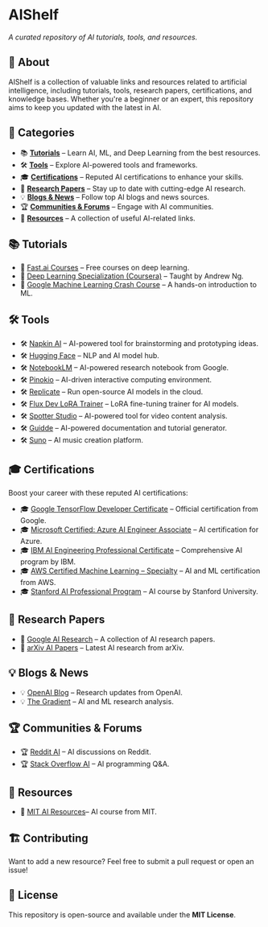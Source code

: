 # **AIShelf**  
*A curated repository of AI tutorials, tools, and resources.*  

## 🚀 **About**  
AIShelf is a collection of valuable links and resources related to artificial intelligence, including tutorials, tools, research papers, certifications, and knowledge bases. Whether you're a beginner or an expert, this repository aims to keep you updated with the latest in AI.  

## 📌 **Categories**  
- 📚 [**Tutorials**](#-tutorials) – Learn AI, ML, and Deep Learning from the best resources.  
- 🛠 [**Tools**](#-tools) – Explore AI-powered tools and frameworks.  
- 🎓 [**Certifications**](#-certifications) – Reputed AI certifications to enhance your skills.  
- 📄 [**Research Papers**](#-research-papers) – Stay up to date with cutting-edge AI research.  
- 💡 [**Blogs & News**](#-blogs--news) – Follow top AI blogs and news sources.  
- 🏆 [**Communities & Forums**](#-communities--forums) – Engage with AI communities.  
- 🔗 [**Resources**](#-resources) – A collection of useful AI-related links.  

## 📚 **Tutorials**  
- 📌 [Fast.ai Courses](https://www.fast.ai/) – Free courses on deep learning.  
- 📌 [Deep Learning Specialization (Coursera)](https://www.coursera.org/specializations/deep-learning) – Taught by Andrew Ng.  
- 📌 [Google Machine Learning Crash Course](https://developers.google.com/machine-learning/crash-course) – A hands-on introduction to ML.  

## 🛠 **Tools**  
- 🛠 [Napkin AI](https://napkin.ai/) – AI-powered tool for brainstorming and prototyping ideas.  
- 🛠 [Hugging Face](https://huggingface.co/) – NLP and AI model hub.  
- 🛠 [NotebookLM](https://notebooklm.google.com/) – AI-powered research notebook from Google.  
- 🛠 [Pinokio](https://pinokio.computer/) – AI-driven interactive computing environment.  
- 🛠 [Replicate](https://replicate.com/) – Run open-source AI models in the cloud.  
- 🛠 [Flux Dev LoRA Trainer](https://replicate.com/ostris/flux-dev...) – LoRA fine-tuning trainer for AI models.  
- 🛠 [Spotter Studio](https://partner.spotterstudio.com/fut...) – AI-powered tool for video content analysis.  
- 🛠 [Guidde](https://www.guidde.com/) – AI-powered documentation and tutorial generator.  
- 🛠 [Suno](https://suno.com/) – AI music creation platform.  

## 🎓 **Certifications**  
Boost your career with these reputed AI certifications:  
- 🎓 [Google TensorFlow Developer Certificate](https://www.tensorflow.org/certificate) – Official certification from Google.  
- 🎓 [Microsoft Certified: Azure AI Engineer Associate](https://learn.microsoft.com/en-us/certifications/azure-ai-engineer/) – AI certification for Azure.  
- 🎓 [IBM AI Engineering Professional Certificate](https://www.coursera.org/professional-certificates/ai-engineer-ibm) – Comprehensive AI program by IBM.  
- 🎓 [AWS Certified Machine Learning – Specialty](https://aws.amazon.com/certification/certified-machine-learning-specialty/) – AI and ML certification from AWS.  
- 🎓 [Stanford AI Professional Program](https://online.stanford.edu/programs/artificial-intelligence-professional-program) – AI course by Stanford University.  

## 📄 **Research Papers**  
- 📄 [Google AI Research](https://ai.google/research/) – A collection of AI research papers.  
- 📄 [arXiv AI Papers](https://arxiv.org/list/cs.AI/recent) – Latest AI research from arXiv.  

## 💡 **Blogs & News**  
- 💡 [OpenAI Blog](https://openai.com/research/) – Research updates from OpenAI.  
- 💡 [The Gradient](https://thegradient.pub/) – AI and ML research analysis.  

## 🏆 **Communities & Forums**  
- 🏆 [Reddit AI](https://www.reddit.com/r/artificial/) – AI discussions on Reddit.  
- 🏆 [Stack Overflow AI](https://stackoverflow.com/questions/tagged/artificial-intelligence) – AI programming Q&A.  

## 🔗 **Resources**
- 🔗 [MIT AI Resources](https://ocw.mit.edu/courses/electrical-engineering-and-computer-science/6-034-artificial-intelligence-fall-2010/)– AI course from MIT.  

## 🏗 **Contributing**  
Want to add a new resource? Feel free to submit a pull request or open an issue!  

## 📜 **License**  
This repository is open-source and available under the **MIT License**.